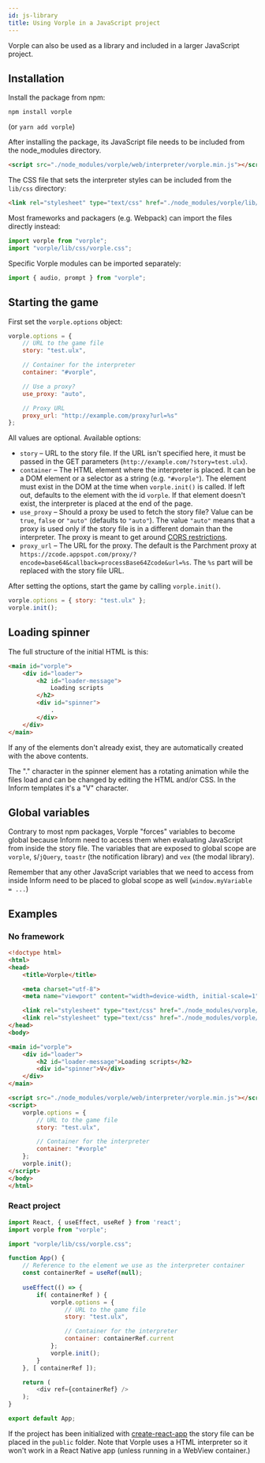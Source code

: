 ```yaml
---
id: js-library
title: Using Vorple in a JavaScript project
---
```


Vorple can also be used as a library and included in a larger JavaScript project.


## Installation

Install the package from npm:

```
npm install vorple
```

(or `yarn add vorple`)

After installing the package, its JavaScript file needs to be included from the node_modules directory.

```html
<script src="./node_modules/vorple/web/interpreter/vorple.min.js"></script>
```

The CSS file that sets the interpreter styles can be included from the `lib/css` directory:

```html
<link rel="stylesheet" type="text/css" href="./node_modules/vorple/lib/css/vorple.css">
```

Most frameworks and packagers (e.g. Webpack) can import the files directly instead:

```javascript
import vorple from "vorple";
import "vorple/lib/css/vorple.css";
```

Specific Vorple modules can be imported separately:

```javascript
import { audio, prompt } from "vorple";
```

## Starting the game

First set the `vorple.options` object:

```javascript
vorple.options = {
    // URL to the game file
    story: "test.ulx",

    // Container for the interpreter
    container: "#vorple",

    // Use a proxy?
    use_proxy: "auto",

    // Proxy URL
    proxy_url: "http://example.com/proxy?url=%s"
};
```

All values are optional. Available options:

* `story` – URL to the story file. If the URL isn't specified here, it must be passed in the GET parameters (`http://example.com/?story=test.ulx`).
* `container` – The HTML element where the interpreter is placed. It can be a DOM element or a selector as a string (e.g. `"#vorple"`). The element must exist in the DOM at the time when `vorple.init()` is called. If left out, defaults to the element with the id `vorple`. If that element doesn't exist, the interpreter is placed at the end of the page.
* `use_proxy` – Should a proxy be used to fetch the story file? Value can be `true`, `false` or `"auto"` (defaults to `"auto"`). The value `"auto"` means that a proxy is used only if the story file is in a different domain than the interpreter. The proxy is meant to get around [CORS restrictions](https://developer.mozilla.org/en-US/docs/Web/HTTP/CORS).
* `proxy_url` – The URL for the proxy. The default is the Parchment proxy at `https://zcode.appspot.com/proxy/?encode=base64&callback=processBase64Zcode&url=%s`. The `%s` part will be replaced with the story file URL.

After setting the options, start the game by calling `vorple.init()`.

```javascript
vorple.options = { story: "test.ulx" };
vorple.init();
```

## Loading spinner

The full structure of the initial HTML is this:

```html
<main id="vorple">
    <div id="loader">
        <h2 id="loader-message">
            Loading scripts
        </h2>
        <div id="spinner">
            .
        </div>
    </div>
</main>
```

If any of the elements don't already exist, they are automatically created with the above contents.

The "." character in the spinner element has a rotating animation while the files load and can be changed by editing the HTML and/or CSS. In the Inform templates it's a "V" character.

## Global variables

Contrary to most npm packages, Vorple "forces" variables to become global because Inform need to access them when evaluating JavaScript from inside the story file. The variables that are exposed to global scope are `vorple`, `$`/`jQuery`, `toastr` (the notification library) and `vex` (the modal library).

Remember that any other JavaScript variables that we need to access from inside Inform need to be placed to global scope as well (`window.myVariable = ...`)

## Examples

### No framework

```html
<!doctype html>
<html>
<head>
    <title>Vorple</title>

    <meta charset="utf-8">
    <meta name="viewport" content="width=device-width, initial-scale=1">

    <link rel="stylesheet" type="text/css" href="./node_modules/vorple/lib/css/haven.css">
    <link rel="stylesheet" type="text/css" href="./node_modules/vorple/lib/css/vorple.css">
</head>
<body>

<main id="vorple">
    <div id="loader">
        <h2 id="loader-message">Loading scripts</h2>
        <div id="spinner">V</div>
    </div>
</main>

<script src="./node_modules/vorple/web/interpreter/vorple.min.js"></script>
<script>
    vorple.options = {
        // URL to the game file
        story: "test.ulx",

        // Container for the interpreter
        container: "#vorple"
    };
    vorple.init();
</script>
</body>
</html>
```


### React project

```javascript
import React, { useEffect, useRef } from 'react';
import vorple from "vorple";

import "vorple/lib/css/vorple.css";

function App() {
    // Reference to the element we use as the interpreter container
    const containerRef = useRef(null);
  
    useEffect(() => {
        if( containerRef ) {
            vorple.options = {
                // URL to the game file
                story: "test.ulx",

                // Container for the interpreter
                container: containerRef.current
            };
            vorple.init();
        }
    }, [ containerRef ]);

    return (
        <div ref={containerRef} />
    );
}

export default App;
```

If the project has been initialized with [create-react-app](https://github.com/facebook/create-react-app) the story file can be placed in the `public` folder. Note that Vorple uses a HTML interpreter so it won't work in a React Native app (unless running in a WebView container.)